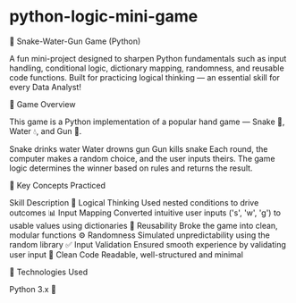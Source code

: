 # python-logic-mini-game

🐍 Snake-Water-Gun Game (Python)

A fun mini-project designed to sharpen Python fundamentals such as input handling, conditional logic, dictionary mapping, randomness, and reusable code functions.
Built for practicing logical thinking — an essential skill for every Data Analyst!

📌 Game Overview

This game is a Python implementation of a popular hand game — Snake 🐍, Water 💧, and Gun 🔫.

Snake drinks water
Water drowns gun
Gun kills snake
Each round, the computer makes a random choice, and the user inputs theirs. The game logic determines the winner based on rules and returns the result.

🎯 Key Concepts Practiced

Skill	Description
🧠 Logical Thinking	Used nested conditions to drive outcomes
📊 Input Mapping	Converted intuitive user inputs ('s', 'w', 'g') to usable values using dictionaries
🔁 Reusability	Broke the game into clean, modular functions
⚙️ Randomness	Simulated unpredictability using the random library
✅ Input Validation	Ensured smooth experience by validating user input
🧼 Clean Code	Readable, well-structured and minimal


🚀 Technologies Used

Python 3.x 🐍


